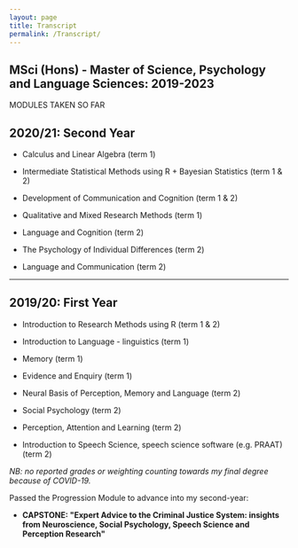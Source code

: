 ```yaml
---
layout: page
title: Transcript
permalink: /Transcript/
---
```


## MSci (Hons) - Master of Science, Psychology and Language Sciences: 2019-2023

MODULES TAKEN SO FAR

## 2020/21: Second Year

- Calculus and Linear Algebra (term 1)

- Intermediate Statistical Methods using R + Bayesian Statistics (term 1 & 2)

- Development of Communication and Cognition (term 1 & 2)

- Qualitative and Mixed Research Methods (term 1)

- Language and Cognition (term 2)

- The Psychology of Individual Differences (term 2)

- Language and Communication (term 2)

---
## 2019/20: First Year

- Introduction to Research Methods using R (term 1 & 2)

- Introduction to Language - linguistics (term 1)

- Memory (term 1)

- Evidence and Enquiry (term 1)

- Neural Basis of Perception, Memory and Language (term 2)

- Social Psychology (term 2)

- Perception, Attention and Learning (term 2)

- Introduction to Speech Science, speech science software (e.g. PRAAT) (term 2)


*NB: no reported grades or weighting counting towards my final degree because of COVID-19.*

Passed the Progression Module to advance into my second-year: 
- **CAPSTONE: "Expert Advice to the Criminal Justice System: insights from Neuroscience, Social Psychology, Speech Science and Perception Research"**

